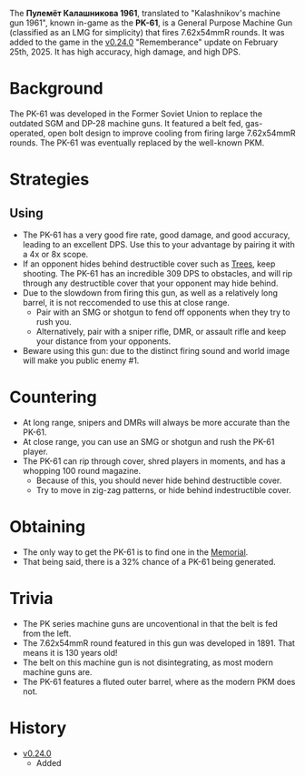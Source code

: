The **Пулемёт Калашникова 1961**, translated to "Kalashnikov's machine gun 1961", known in-game as the **PK-61**, is a General Purpose Machine Gun (classified as an LMG for simplicity) that fires 7.62x54mmR rounds. It was added to the game in the [v0.24.0](https://github.com/HasangerGames/suroi/releases/tag/v0.24.0) "Rememberance" update on February 25th, 2025. It has high accuracy, high damage, and high DPS.

# Background

The PK-61 was developed in the Former Soviet Union to replace the outdated SGM and DP-28 machine guns. It featured a belt fed, gas-operated, open bolt design to improve cooling from firing large 7.62x54mmR rounds. The PK-61 was eventually replaced by the well-known PKM.

# Strategies

## Using

- The PK-61 has a very good fire rate, good damage, and good accuracy, leading to an excellent DPS. Use this to your advantage by pairing it with a 4x or 8x scope.
- If an opponent hides behind destructible cover such as [Trees](/obstacles/tree), keep shooting. The PK-61 has an incredible 309 DPS to obstacles, and will rip through any destructible cover that your opponent may hide behind.
- Due to the slowdown from firing this gun, as well as a relatively long barrel, it is not reccomended to use this at close range.
  - Pair with an SMG or shotgun to fend off opponents when they try to rush you.
  - Alternatively, pair with a sniper rifle, DMR, or assault rifle and keep your distance from your opponents.
- Beware using this gun: due to the distinct firing sound and world image will make you public enemy #1.

# Countering

- At long range, snipers and DMRs will always be more accurate than the PK-61.
- At close range, you can use an SMG or shotgun and rush the PK-61 player.
- The PK-61 can rip through cover, shred players in moments, and has a whopping 100 round magazine.
  - Because of this, you should never hide behind destructible cover.
  - Try to move in zig-zag patterns, or hide behind indestructible cover.

# Obtaining

- The only way to get the PK-61 is to find one in the [Memorial](/buildings/articles/memorial).
- That being said, there is a 32% chance of a PK-61 being generated.

# Trivia

- The PK series machine guns are uncoventional in that the belt is fed from the left.
- The 7.62x54mmR round featured in this gun was developed in 1891. That means it is 130 years old!
- The belt on this machine gun is not disintegrating, as most modern machine guns are.
- The PK-61 features a fluted outer barrel, where as the modern PKM does not.

# History
- [v0.24.0](https://github.com/HasangerGames/suroi/releases/tag/v0.24.0)
  - Added
